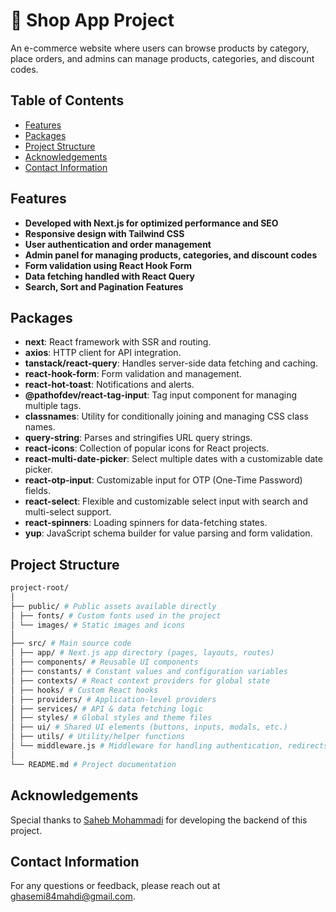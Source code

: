 # 🛒 Shop App Project

An e-commerce website where users can browse products by category, place orders, and admins can manage products, categories, and discount codes.

## Table of Contents

- [Features](#features)
- [Packages](#packages)
- [Project Structure](#project-structure)
- [Acknowledgements](#acknowledgements)
- [Contact Information](#contact-information)

## Features

- **Developed with Next.js for optimized performance and SEO**
- **Responsive design with Tailwind CSS**
- **User authentication and order management**
- **Admin panel for managing products, categories, and discount codes**
- **Form validation using React Hook Form**
- **Data fetching handled with React Query**
- **Search, Sort and Pagination Features**

## Packages

- **next**: React framework with SSR and routing.
- **axios**: HTTP client for API integration.
- **tanstack/react-query**: Handles server-side data fetching and caching.
- **react-hook-form**: Form validation and management.
- **react-hot-toast**: Notifications and alerts.
- **@pathofdev/react-tag-input**: Tag input component for managing multiple tags.
- **classnames**: Utility for conditionally joining and managing CSS class names.
- **query-string**: Parses and stringifies URL query strings.
- **react-icons**: Collection of popular icons for React projects.
- **react-multi-date-picker**: Select multiple dates with a customizable date picker.
- **react-otp-input**: Customizable input for OTP (One-Time Password) fields.
- **react-select**: Flexible and customizable select input with search and multi-select support.
- **react-spinners**: Loading spinners for data-fetching states.
- **yup**: JavaScript schema builder for value parsing and form validation.

## Project Structure

```bash
project-root/
│
├── public/ # Public assets available directly
│ ├── fonts/ # Custom fonts used in the project
│ └── images/ # Static images and icons
│
├── src/ # Main source code
│ ├── app/ # Next.js app directory (pages, layouts, routes)
│ ├── components/ # Reusable UI components
│ ├── constants/ # Constant values and configuration variables
│ ├── contexts/ # React context providers for global state
│ ├── hooks/ # Custom React hooks
│ ├── providers/ # Application-level providers
│ ├── services/ # API & data fetching logic
│ ├── styles/ # Global styles and theme files
│ ├── ui/ # Shared UI elements (buttons, inputs, modals, etc.)
│ ├── utils/ # Utility/helper functions
│ └── middleware.js # Middleware for handling authentication, redirects, etc.
│
└── README.md # Project documentation

```

## Acknowledgements

Special thanks to [Saheb Mohammadi](https://github.com/sahebmohammadi) for developing the backend of this project.

## Contact Information

For any questions or feedback, please reach out at [ghasemi84mahdi@gmail.com](mailto:ghasemi84mahdi@gmail.com).
